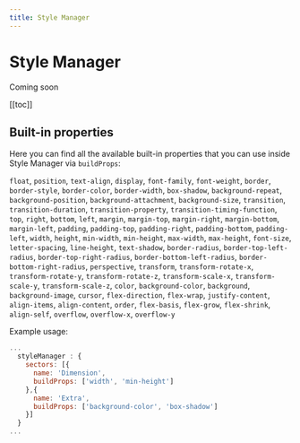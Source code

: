 ```yaml
---
title: Style Manager
---
```


# Style Manager

Coming soon

[[toc]]

## Built-in properties

Here you can find all the available built-in properties that you can use inside Style Manager via `buildProps`:

`float`, `position`, `text-align`, `display`, `font-family`, `font-weight`, `border`, `border-style`, `border-color`, `border-width`, `box-shadow`, `background-repeat`, `background-position`, `background-attachment`, `background-size`, `transition`, `transition-duration`, `transition-property`, `transition-timing-function`, `top`, `right`, `bottom`, `left`, `margin`, `margin-top`, `margin-right`, `margin-bottom`, `margin-left`, `padding`, `padding-top`, `padding-right`, `padding-bottom`, `padding-left`, `width`, `height`, `min-width`, `min-height`, `max-width`, `max-height`, `font-size`, `letter-spacing`, `line-height`, `text-shadow`, `border-radius`, `border-top-left-radius`, `border-top-right-radius`, `border-bottom-left-radius`, `border-bottom-right-radius`, `perspective`, `transform`, `transform-rotate-x`, `transform-rotate-y`, `transform-rotate-z`, `transform-scale-x`, `transform-scale-y`, `transform-scale-z`, `color`, `background-color`, `background`, `background-image`, `cursor`, `flex-direction`, `flex-wrap`, `justify-content`, `align-items`, `align-content`, `order`, `flex-basis`, `flex-grow`, `flex-shrink`, `align-self`, `overflow`, `overflow-x`, `overflow-y`

Example usage:

```js
...
  styleManager : {
    sectors: [{
      name: 'Dimension',
      buildProps: ['width', 'min-height']
    },{
      name: 'Extra',
      buildProps: ['background-color', 'box-shadow']
    }]
  }
...
```
